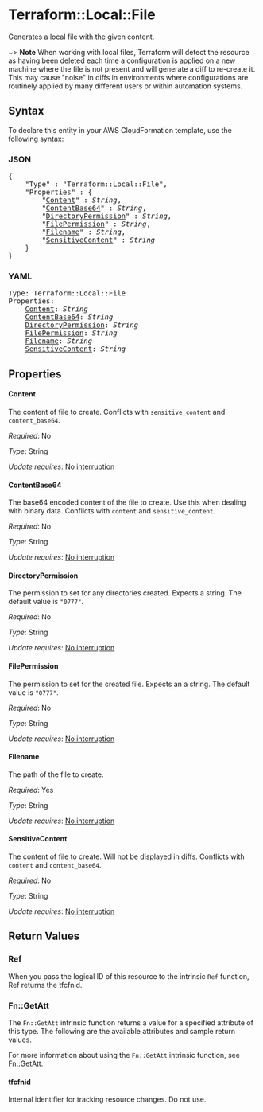 # Terraform::Local::File

Generates a local file with the given content.

~> **Note** When working with local files, Terraform will detect the resource
as having been deleted each time a configuration is applied on a new machine
where the file is not present and will generate a diff to re-create it. This
may cause "noise" in diffs in environments where configurations are routinely
applied by many different users or within automation systems.

## Syntax

To declare this entity in your AWS CloudFormation template, use the following syntax:

### JSON

<pre>
{
    "Type" : "Terraform::Local::File",
    "Properties" : {
        "<a href="#content" title="Content">Content</a>" : <i>String</i>,
        "<a href="#contentbase64" title="ContentBase64">ContentBase64</a>" : <i>String</i>,
        "<a href="#directorypermission" title="DirectoryPermission">DirectoryPermission</a>" : <i>String</i>,
        "<a href="#filepermission" title="FilePermission">FilePermission</a>" : <i>String</i>,
        "<a href="#filename" title="Filename">Filename</a>" : <i>String</i>,
        "<a href="#sensitivecontent" title="SensitiveContent">SensitiveContent</a>" : <i>String</i>
    }
}
</pre>

### YAML

<pre>
Type: Terraform::Local::File
Properties:
    <a href="#content" title="Content">Content</a>: <i>String</i>
    <a href="#contentbase64" title="ContentBase64">ContentBase64</a>: <i>String</i>
    <a href="#directorypermission" title="DirectoryPermission">DirectoryPermission</a>: <i>String</i>
    <a href="#filepermission" title="FilePermission">FilePermission</a>: <i>String</i>
    <a href="#filename" title="Filename">Filename</a>: <i>String</i>
    <a href="#sensitivecontent" title="SensitiveContent">SensitiveContent</a>: <i>String</i>
</pre>

## Properties

#### Content

The content of file to create. Conflicts with `sensitive_content` and `content_base64`.

_Required_: No

_Type_: String

_Update requires_: [No interruption](https://docs.aws.amazon.com/AWSCloudFormation/latest/UserGuide/using-cfn-updating-stacks-update-behaviors.html#update-no-interrupt)

#### ContentBase64

The base64 encoded content of the file to create. Use this when dealing with binary data. Conflicts with `content` and `sensitive_content`.

_Required_: No

_Type_: String

_Update requires_: [No interruption](https://docs.aws.amazon.com/AWSCloudFormation/latest/UserGuide/using-cfn-updating-stacks-update-behaviors.html#update-no-interrupt)

#### DirectoryPermission

The permission to set for any directories created. Expects a string. The default value is `"0777"`.

_Required_: No

_Type_: String

_Update requires_: [No interruption](https://docs.aws.amazon.com/AWSCloudFormation/latest/UserGuide/using-cfn-updating-stacks-update-behaviors.html#update-no-interrupt)

#### FilePermission

The permission to set for the created file. Expects an a string. The default value is `"0777"`.

_Required_: No

_Type_: String

_Update requires_: [No interruption](https://docs.aws.amazon.com/AWSCloudFormation/latest/UserGuide/using-cfn-updating-stacks-update-behaviors.html#update-no-interrupt)

#### Filename

The path of the file to create.

_Required_: Yes

_Type_: String

_Update requires_: [No interruption](https://docs.aws.amazon.com/AWSCloudFormation/latest/UserGuide/using-cfn-updating-stacks-update-behaviors.html#update-no-interrupt)

#### SensitiveContent

The content of file to create. Will not be displayed in diffs. Conflicts with `content` and `content_base64`.

_Required_: No

_Type_: String

_Update requires_: [No interruption](https://docs.aws.amazon.com/AWSCloudFormation/latest/UserGuide/using-cfn-updating-stacks-update-behaviors.html#update-no-interrupt)

## Return Values

### Ref

When you pass the logical ID of this resource to the intrinsic `Ref` function, Ref returns the tfcfnid.

### Fn::GetAtt

The `Fn::GetAtt` intrinsic function returns a value for a specified attribute of this type. The following are the available attributes and sample return values.

For more information about using the `Fn::GetAtt` intrinsic function, see [Fn::GetAtt](https://docs.aws.amazon.com/AWSCloudFormation/latest/UserGuide/intrinsic-function-reference-getatt.html).

#### tfcfnid

Internal identifier for tracking resource changes. Do not use.

